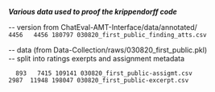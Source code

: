 ***Various data used to proof the krippendorff code***

-- version from ChatEval-AMT-Interface/data/annotated/\
`4456   4456 180797 030820_first_public_finding_atts.csv`


-- data (from Data-Collection/raws/030820_first_public.pkl)\
-- split into ratings exerpts and assignment metadata

 `  893   7415 109141 030820_first_public-assigmt.csv`\
  `2987  11948 198047 030820_first_public-excerpt.csv`


